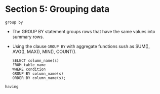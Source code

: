 # Section 5: Grouping data 


```group by```

- The GROUP BY statement groups rows that have the same values into summary rows.

- Using the clause ```GROUP BY``` with aggregate functions sush as SUM(), AVG(), MAX(), MIN(), COUNT().

      SELECT column_name(s)
      FROM table_name
      WHERE condition
      GROUP BY column_name(s)
      ORDER BY column_name(s);

```having```

